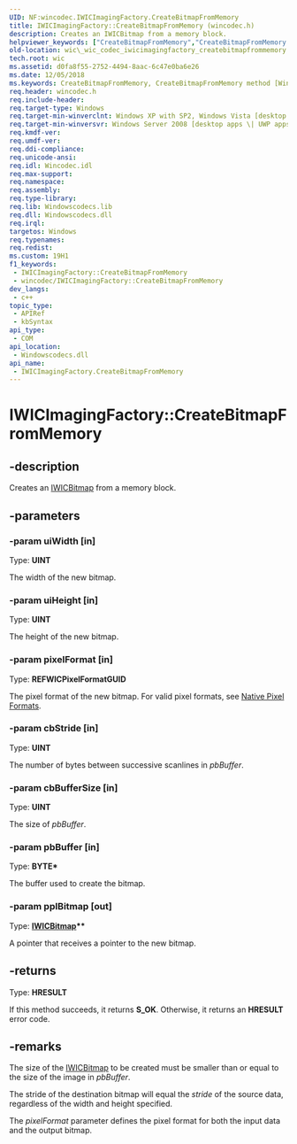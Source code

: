 ```yaml
---
UID: NF:wincodec.IWICImagingFactory.CreateBitmapFromMemory
title: IWICImagingFactory::CreateBitmapFromMemory (wincodec.h)
description: Creates an IWICBitmap from a memory block.
helpviewer_keywords: ["CreateBitmapFromMemory","CreateBitmapFromMemory method [Windows Imaging Component]","CreateBitmapFromMemory method [Windows Imaging Component]","IWICImagingFactory interface","IWICImagingFactory interface [Windows Imaging Component]","CreateBitmapFromMemory method","IWICImagingFactory.CreateBitmapFromMemory","IWICImagingFactory::CreateBitmapFromMemory","_wic_codec_iwicimagingfactory_createbitmapfrommemory","wic._wic_codec_iwicimagingfactory_createbitmapfrommemory","wincodec/IWICImagingFactory::CreateBitmapFromMemory"]
old-location: wic\_wic_codec_iwicimagingfactory_createbitmapfrommemory.htm
tech.root: wic
ms.assetid: d0fa8f55-2752-4494-8aac-6c47e0ba6e26
ms.date: 12/05/2018
ms.keywords: CreateBitmapFromMemory, CreateBitmapFromMemory method [Windows Imaging Component], CreateBitmapFromMemory method [Windows Imaging Component],IWICImagingFactory interface, IWICImagingFactory interface [Windows Imaging Component],CreateBitmapFromMemory method, IWICImagingFactory.CreateBitmapFromMemory, IWICImagingFactory::CreateBitmapFromMemory, _wic_codec_iwicimagingfactory_createbitmapfrommemory, wic._wic_codec_iwicimagingfactory_createbitmapfrommemory, wincodec/IWICImagingFactory::CreateBitmapFromMemory
req.header: wincodec.h
req.include-header: 
req.target-type: Windows
req.target-min-winverclnt: Windows XP with SP2, Windows Vista [desktop apps \| UWP apps]
req.target-min-winversvr: Windows Server 2008 [desktop apps \| UWP apps]
req.kmdf-ver: 
req.umdf-ver: 
req.ddi-compliance: 
req.unicode-ansi: 
req.idl: Wincodec.idl
req.max-support: 
req.namespace: 
req.assembly: 
req.type-library: 
req.lib: Windowscodecs.lib
req.dll: Windowscodecs.dll
req.irql: 
targetos: Windows
req.typenames: 
req.redist: 
ms.custom: 19H1
f1_keywords:
 - IWICImagingFactory::CreateBitmapFromMemory
 - wincodec/IWICImagingFactory::CreateBitmapFromMemory
dev_langs:
 - c++
topic_type:
 - APIRef
 - kbSyntax
api_type:
 - COM
api_location:
 - Windowscodecs.dll
api_name:
 - IWICImagingFactory.CreateBitmapFromMemory
---
```


# IWICImagingFactory::CreateBitmapFromMemory


## -description

Creates an <a href="/windows/desktop/api/wincodec/nn-wincodec-iwicbitmap">IWICBitmap</a> from a memory block.

## -parameters

### -param uiWidth [in]

Type: <b>UINT</b>

The width of the new bitmap.

### -param uiHeight [in]

Type: <b>UINT</b>

The height of the new bitmap.

### -param pixelFormat [in]

Type: <b>REFWICPixelFormatGUID</b>

The pixel format of the new bitmap.  For valid pixel formats, see <a href="/windows/desktop/wic/-wic-codec-native-pixel-formats">Native Pixel Formats</a>.

### -param cbStride [in]

Type: <b>UINT</b>

The number of bytes between successive scanlines in <i>pbBuffer</i>.

### -param cbBufferSize [in]

Type: <b>UINT</b>

The size of <i>pbBuffer</i>.

### -param pbBuffer [in]

Type: <b>BYTE*</b>

The buffer used to create the bitmap.

### -param ppIBitmap [out]

Type: <b><a href="/windows/desktop/api/wincodec/nn-wincodec-iwicbitmap">IWICBitmap</a>**</b>

A pointer that receives a pointer to the new bitmap.

## -returns

Type: <b>HRESULT</b>

If this method succeeds, it returns <b>S_OK</b>. Otherwise, it returns an <b>HRESULT</b> error code.

## -remarks

The size of the <a href="/windows/desktop/wic/-wic-imp-iwicbitmapdecoder">IWICBitmap</a> to be created must be smaller than or equal to the size of the image in <i>pbBuffer</i>.

The stride of the destination bitmap will equal the <i>stride</i> of the source data, regardless of the width and height specified.

The <i>pixelFormat</i> parameter defines the pixel format for both the input data and the output bitmap.